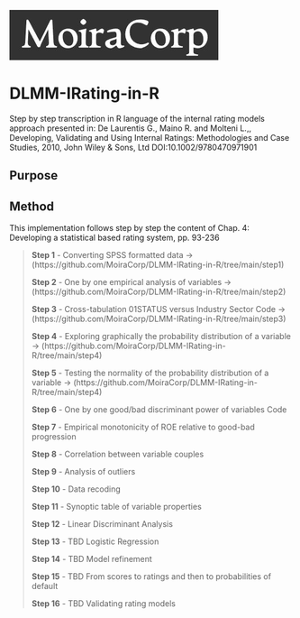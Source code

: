  ![MoiraCorp logo](/assets/images/MoiraCorp_Capture.jpg)
# DLMM-IRating-in-R
Step by step transcription in R language of the internal rating models approach presented in: De Laurentis G., Maino R. and Molteni L.,, Developing, Validating and Using Internal Ratings: Methodologies and Case Studies, 2010, John Wiley &amp; Sons, Ltd  DOI:10.1002/9780470971901 

## Purpose

## Method
This implementation follows step by step the content of Chap. 4:  Developing a statistical based rating system, pp. 93-236

> <p><strong>Step 1</strong> - Converting SPSS formatted data -> (https://github.com/MoiraCorp/DLMM-IRating-in-R/tree/main/step1)</p>
> <p><strong>Step 2</strong> - One by one empirical analysis of variables -> (https://github.com/MoiraCorp/DLMM-IRating-in-R/tree/main/step2)</p>
> <p><strong>Step 3</strong> - Cross-tabulation 01STATUS versus Industry Sector Code -> (https://github.com/MoiraCorp/DLMM-IRating-in-R/tree/main/step3)</p>
> <p><strong>Step 4</strong> - Exploring graphically the probability distribution of a variable  -> (https://github.com/MoiraCorp/DLMM-IRating-in-R/tree/main/step4)</p>
> <p><strong>Step 5</strong> - Testing the normality of the probability distribution of a variable  -> (https://github.com/MoiraCorp/DLMM-IRating-in-R/tree/main/step4)</p>
> <p><strong>Step 6</strong> - One by one good/bad discriminant power of variables Code</p>
> <p><strong>Step 7</strong> - Empirical monotonicity of ROE relative to good-bad progression</p>
> <p><strong>Step 8</strong> - Correlation between variable couples</p>
> <p><strong>Step 9</strong> - Analysis of outliers</p>
> <p><strong>Step 10</strong> - Data recoding</p>
> <p><strong>Step 11</strong> - Synoptic table of variable properties</p>
> <p><strong>Step 12</strong> - Linear Discriminant Analysis</p>
> <p><strong>Step 13</strong> - TBD Logistic Regression</p>
> <p><strong>Step 14</strong> - TBD Model refinement</p>
> <p><strong>Step 15</strong> - TBD From scores to ratings and then to probabilities of default</p>
> <p><strong>Step 16</strong> - TBD Validating rating models</p>
